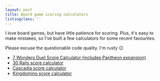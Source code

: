 ```yaml
---
layout: post
title: Board game scoring calculators
listingclass: ''
---
```


I love board games, but have little patience for scoring. Plus, it's easy to make mistakes, so I've built a few calculators for some recent favourites.

Please excuse the questionable code quality. I'm rusty 😐

- [7 Wonders Duel Score Calculator (includes Pantheon expansion)](//ronansprake.co.uk/7-wonders-duel-score-calculator)
- [30 Rails score calculator](//ronansprake.co.uk/30-rails-score-calculator)
- [Cascadia score calculator](//ronansprake.co.uk/cascadia-score-calculator)
- [Kingdomino score calculator](//ronansprake.co.uk/kingdomino-score-calculator)

